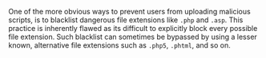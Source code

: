 One of the more obvious ways to prevent users from uploading malicious scripts, is to blacklist dangerous file extensions like `.php` and `.asp`. This practice is inherently flawed as its difficult to explicitly block every possible file extension. Such blacklist can sometimes be bypassed by using a lesser known, alternative file extensions such as `.php5`, `.phtml`, and so on.